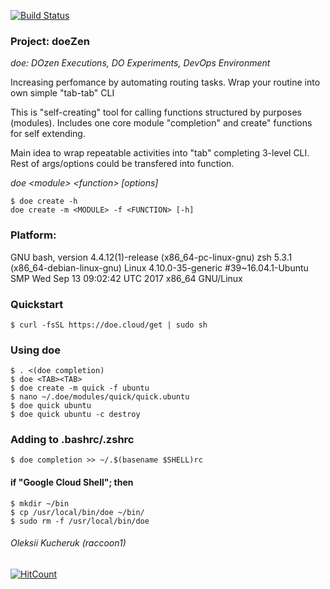 [![Build Status](https://circleci.com/gh/itraccoons/doe.svg?style=shield)](https://circleci.com/gh/itraccoons/doe/tree/master)

### Project: doeZen
_doe: DOzen Executions, DO Experiments, DevOps Environment_

Increasing perfomance by automating routing tasks.
Wrap your routine into own simple "tab-tab" CLI

This is "self-creating" tool for calling functions structured by purposes (modules).
Includes one core module "completion" and create" functions for self extending.

Main idea to wrap repeatable activities into "tab" completing 3-level CLI.
Rest of args/options could be transfered into function. 

_doe \<module\> \<function\> [options]_

    $ doe create -h
    doe create -m <MODULE> -f <FUNCTION> [-h]

### Platform:

GNU bash, version 4.4.12(1)-release (x86_64-pc-linux-gnu)
zsh 5.3.1 (x86_64-debian-linux-gnu)
Linux 4.10.0-35-generic #39~16.04.1-Ubuntu SMP Wed Sep 13 09:02:42 UTC 2017 x86_64 GNU/Linux

### Quickstart

    $ curl -fsSL https://doe.cloud/get | sudo sh

### Using doe
    $ . <(doe completion)
    $ doe <TAB><TAB>
    $ doe create -m quick -f ubuntu
    $ nano ~/.doe/modules/quick/quick.ubuntu
    $ doe quick ubuntu
    $ doe quick ubuntu -c destroy

### Adding to .bashrc/.zshrc
    $ doe completion >> ~/.$(basename $SHELL)rc

#### if "Google Cloud Shell"; then
    $ mkdir ~/bin
    $ cp /usr/local/bin/doe ~/bin/
    $ sudo rm -f /usr/local/bin/doe

###### Oleksii Kucheruk (raccoon1)
[![HitCount](http://hits.dwyl.io/itraccoons/doe.svg)](http://hits.dwyl.io/itraccoons/doe)

